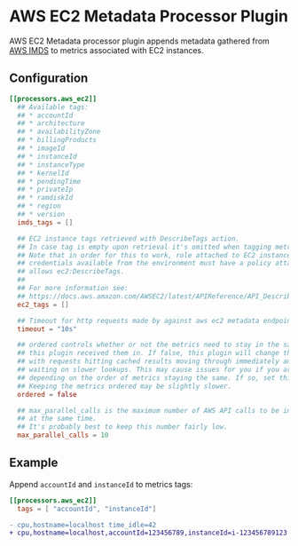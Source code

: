 # AWS EC2 Metadata Processor Plugin

AWS EC2 Metadata processor plugin appends metadata gathered from [AWS IMDS][]
to metrics associated with EC2 instances.

[AWS IMDS]: https://docs.aws.amazon.com/AWSEC2/latest/UserGuide/ec2-instance-metadata.html

## Configuration

```toml
[[processors.aws_ec2]]
  ## Available tags:
  ## * accountId
  ## * architecture
  ## * availabilityZone
  ## * billingProducts
  ## * imageId
  ## * instanceId
  ## * instanceType
  ## * kernelId
  ## * pendingTime
  ## * privateIp
  ## * ramdiskId
  ## * region
  ## * version
  imds_tags = []

  ## EC2 instance tags retrieved with DescribeTags action.
  ## In case tag is empty upon retrieval it's omitted when tagging metrics.
  ## Note that in order for this to work, role attached to EC2 instance or AWS
  ## credentials available from the environment must have a policy attached, that
  ## allows ec2:DescribeTags.
  ##
  ## For more information see:
  ## https://docs.aws.amazon.com/AWSEC2/latest/APIReference/API_DescribeTags.html
  ec2_tags = []

  ## Timeout for http requests made by against aws ec2 metadata endpoint.
  timeout = "10s"

  ## ordered controls whether or not the metrics need to stay in the same order
  ## this plugin received them in. If false, this plugin will change the order
  ## with requests hitting cached results moving through immediately and not
  ## waiting on slower lookups. This may cause issues for you if you are
  ## depending on the order of metrics staying the same. If so, set this to true.
  ## Keeping the metrics ordered may be slightly slower.
  ordered = false

  ## max_parallel_calls is the maximum number of AWS API calls to be in flight
  ## at the same time.
  ## It's probably best to keep this number fairly low.
  max_parallel_calls = 10
```

## Example

Append `accountId` and `instanceId` to metrics tags:

```toml
[[processors.aws_ec2]]
  tags = [ "accountId", "instanceId"]
```

```diff
- cpu,hostname=localhost time_idle=42
+ cpu,hostname=localhost,accountId=123456789,instanceId=i-123456789123 time_idle=42
```
